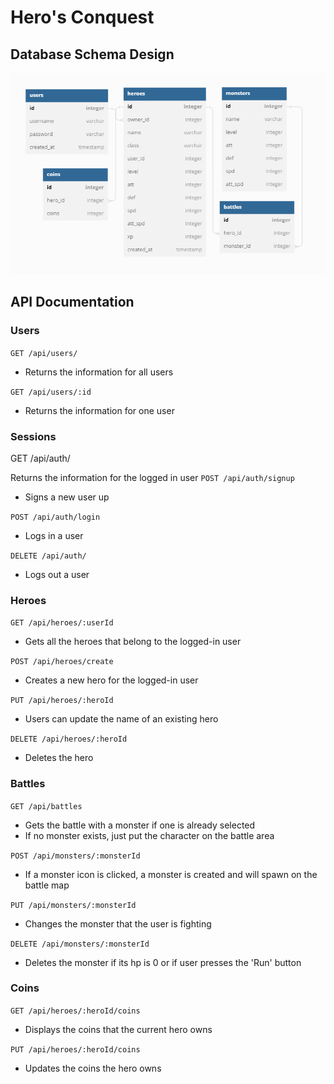 # Hero's Conquest

## Database Schema Design

![db-schema]

[db-schema]: ./images/db.png

## API Documentation
### Users
`GET /api/users/`
* Returns the information for all users

`GET /api/users/:id`
* Returns the information for one user

### Sessions
GET /api/auth/

Returns the information for the logged in user
`POST /api/auth/signup`
* Signs a new user up

`POST /api/auth/login`
* Logs in a user

`DELETE /api/auth/`
* Logs out a user


### Heroes
`GET /api/heroes/:userId`
* Gets all the heroes that belong to the logged-in user

`POST /api/heroes/create`
* Creates a new hero for the logged-in user

`PUT /api/heroes/:heroId`
* Users can update the name of an existing hero

`DELETE /api/heroes/:heroId`
* Deletes the hero

### Battles
`GET /api/battles`
* Gets the battle with a monster if one is already selected
* If no monster exists, just put the character on the battle area

`POST /api/monsters/:monsterId`
* If a monster icon is clicked, a monster is created and will spawn on the battle map

`PUT /api/monsters/:monsterId`
* Changes the monster that the user is fighting

`DELETE /api/monsters/:monsterId`
* Deletes the monster if its hp is 0 or if user presses the 'Run' button

### Coins
`GET /api/heroes/:heroId/coins`
* Displays the coins that the current hero owns

`PUT /api/heroes/:heroId/coins`
* Updates the coins the hero owns
